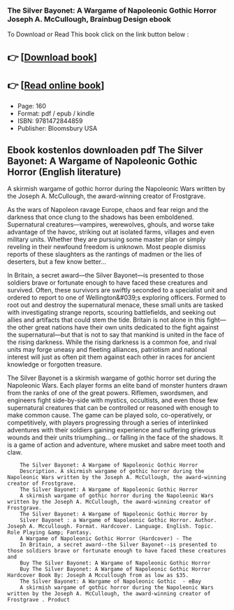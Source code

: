 ### The Silver Bayonet: A Wargame of Napoleonic Gothic Horror Joseph A. McCullough, Brainbug Design ebook

To Download or Read This book click on the link button below :

## 👉  [**[Download book](http://filesbooks.info/download.php?group=book&from=github.com&id=616012&lnk=1061 "Download book")**]

## 👉  [**[Read online book](http://filesbooks.info/download.php?group=book&from=github.com&id=616012&lnk=1061 "Read online book")**]


* Page: 160
* Format: pdf / epub / kindle
* ISBN: 9781472844859
* Publisher: Bloomsbury USA



## Ebook kostenlos downloaden pdf The Silver Bayonet: A Wargame of Napoleonic Gothic Horror (English literature)



A skirmish wargame of gothic horror during the Napoleonic Wars written by the Joseph A. McCullough, the award-winning creator of Frostgrave.

 As the wars of Napoleon ravage Europe, chaos and fear reign and the darkness that once clung to the shadows has been emboldened. Supernatural creatures—vampires, werewolves, ghouls, and worse take advantage of the havoc, striking out at isolated farms, villages and even military units. Whether they are pursuing some master plan or simply reveling in their newfound freedom is unknown. Most people dismiss reports of these slaughters as the rantings of madmen or the lies of deserters, but a few know better…

 In Britain, a secret award—the Silver Bayonet—is presented to those soldiers brave or fortunate enough to have faced these creatures and survived. Often, these survivors are swiftly seconded to a specialist unit and ordered to report to one of Wellington&amp;#039;s exploring officers. Formed to root out and destroy the supernatural menace, these small units are tasked with investigating strange reports, scouring battlefields, and seeking out allies and artifacts that could stem the tide. Britain is not alone in this fight—the other great nations have their own units dedicated to the fight against the supernatural—but that is not to say that mankind is united in the face of the rising darkness. While the rising darkness is a common foe, and rival units may forge uneasy and fleeting alliances, patriotism and national interest will just as often pit them against each other in races for ancient knowledge or forgotten treasure.

The Silver Bayonet is a skirmish wargame of gothic horror set during the Napoleonic Wars. Each player forms an elite band of monster hunters drawn from the ranks of one of the great powers. Riflemen, swordsmen, and engineers fight side-by-side with mystics, occultists, and even those few supernatural creatures that can be controlled or reasoned with enough to make common cause. The game can be played solo, co-operatively, or competitively, with players progressing through a series of interlinked adventures with their soldiers gaining experience and suffering grievous wounds and their units triumphing… or falling in the face of the shadows. It is a game of action and adventure, where musket and sabre meet tooth and claw.


        The Silver Bayonet: A Wargame of Napoleonic Gothic Horror
        Description. A skirmish wargame of gothic horror during the Napoleonic Wars written by the Joseph A. McCullough, the award-winning creator of Frostgrave.
        The Silver Bayonet: A Wargame of Napoleonic Gothic Horror
        A skirmish wargame of gothic horror during the Napoleonic Wars written by the Joseph A. McCullough, the award-winning creator of Frostgrave.
        The Silver Bayonet: A Wargame of Napoleonic Gothic Horror by
        Silver Bayonet : a Wargame of Napoleonic Gothic Horror. Author. Joseph A. Mccullough. Format. Hardcover. Language. English. Topic. Role Playing &amp; Fantasy.
        A Wargame of Napoleonic Gothic Horror (Hardcover) - The
        In Britain, a secret award--the Silver Bayonet--is presented to those soldiers brave or fortunate enough to have faced these creatures and 
        Buy The Silver Bayonet: A Wargame of Napoleonic Gothic Horror
        Buy The Silver Bayonet: A Wargame of Napoleonic Gothic Horror Hardcover Book By: Joseph A Mccullough from as low as $35.
        The Silver Bayonet: A Wargame of Napoleonic Gothic  - eBay
        A skirmish wargame of gothic horror during the Napoleonic Wars written by the Joseph A. McCullough, the award-winning creator of Frostgrave . Product 
    




